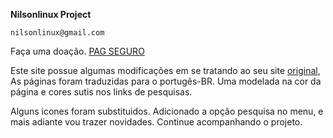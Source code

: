 **Nilsonlinux Project**

    nilsonlinux@gmail.com
Faça uma doação. [PAG SEGURO](https://pag.ae/bmBkdtr)

Este site possue algumas modificações em se tratando ao seu site [original](https://github.com/shawnteoh/matjek), As páginas foram traduzidas para o portugês-BR. Uma modelada na cor da página e cores sutis nos links de pesquisas.

Alguns icones foram substituidos. Adicionado a opção pesquisa no menu, e mais adiante vou trazer novidades. Continue acompanhando o projeto.
